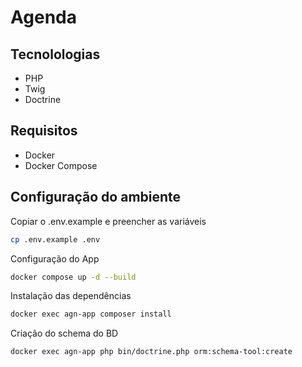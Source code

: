 # Agenda

## Tecnolologias
- PHP
- Twig
- Doctrine

## Requisitos
- Docker
- Docker Compose

## Configuração do ambiente
Copiar o .env.example e preencher as variáveis
```sh
cp .env.example .env
```

Configuração do App
```sh
docker compose up -d --build
```

Instalação das dependências
```sh
docker exec agn-app composer install
```

Criação do schema do BD
```sh
docker exec agn-app php bin/doctrine.php orm:schema-tool:create
```
